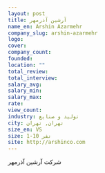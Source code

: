 ```yaml
---
layout: post
title: آرشین آذرمهر
name_en: Arshin Azarmehr
company_slug: arshin-azarmehr
logo: 
cover: 
company_count:
founded:
location: ""
total_review: 
total_interview: 
salary_avg: 
salary_min: 
salary_max: 
rate: 
view_count: 
industry: تولید و صنایع
city: تهران, تهران
size_en: VS
size: 1-10 نفر
site: http://arshinco.com
---
```


شرکت آرشین آذرمهر 
